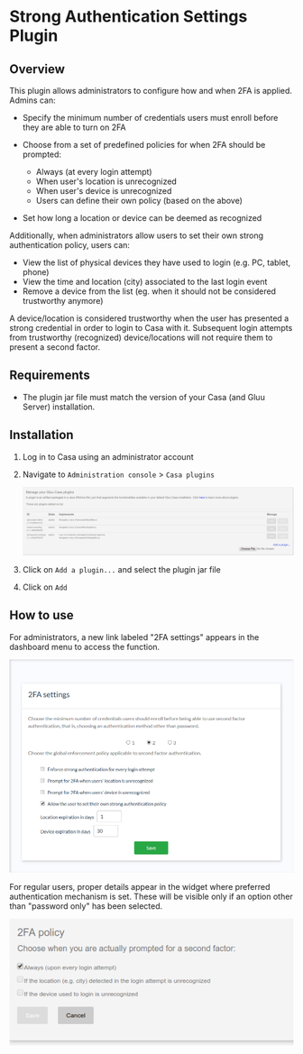 # Strong Authentication Settings Plugin

## Overview
This plugin allows administrators to configure how and when 2FA is applied. Admins can:

- Specify the minimum number of credentials users must enroll before they are able to turn on 2FA

- Choose from a set of predefined policies for when 2FA should be prompted:
 
    - Always (at every login attempt)
    - When user's location is unrecognized
    - When user's device is unrecognized
    - Users can define their own policy (based on the above)
  
- Set how long a location or device can be deemed as recognized
    
Additionally, when administrators allow users to set their own strong authentication policy, users can:

- View the list of physical devices they have used to login (e.g. PC, tablet, phone)
- View the time and location (city) associated to the last login event
- Remove a device from the list (eg. when it should not be considered trustworthy anymore)

A device/location is considered trustworthy when the user has presented a strong credential in order to login to Casa with it. Subsequent login attempts from trustworthy (recognized) device/locations will not require them to present a second factor.

## Requirements

- The plugin jar file must match the version of your Casa (and Gluu Server) installation.
    
## Installation

1. Log in to Casa using an administrator account

1. Navigate to `Administration console` > `Casa plugins`

    ![plugins page](../img/plugins/plugins314.png)

1. Click on `Add a plugin...` and select the plugin jar file

1. Click on `Add` 

## How to use

For administrators, a new link labeled "2FA settings" appears in the dashboard menu to access the function.

![2fa-settings](../img/admin-console/2FA-settings.png)

For regular users, proper details appear in the widget where preferred authentication mechanism is set. These will be visible only if an option other than "password only" has been selected.

![2fa-settings](../img/admin-console/2FA-user-settings.png)

